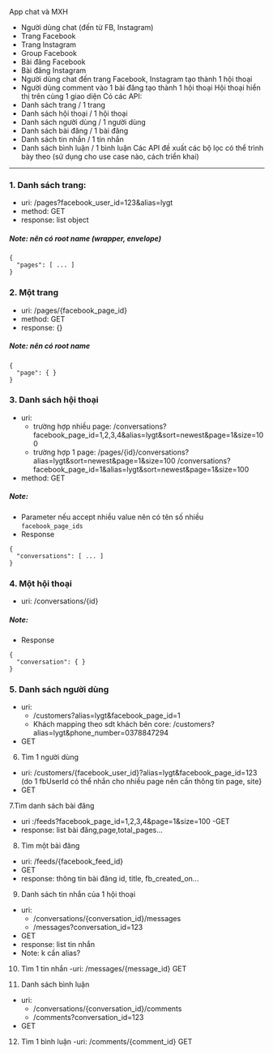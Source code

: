 App chat và MXH
- Người dùng chat (đến từ FB, Instagram)
- Trang Facebook
- Trang Instagram
- Group Facebook
- Bài đăng Facebook
- Bài đăng Instagram
- Người dùng chat đến trang Facebook, Instagram tạo thành 1 hội thoại
- Người dùng comment vào 1 bài đăng tạo thành 1 hội thoại
Hội thoại hiển thị trên cùng 1 giao diện
Có các API:
- Danh sách trang / 1 trang
- Danh sách hội thoại / 1 hội thoại
- Danh sách người dùng / 1 người dùng
- Danh sách bài đăng / 1 bài đăng
- Danh sách tin nhắn / 1 tin nhắn
- Danh sách bình luận / 1 bình luận
Các API đề xuất các bộ lọc có thể trình bày theo (sử dụng cho use case nào, cách triển khai)

-------------------
### 1. Danh sách trang:
- uri: /pages?facebook_user_id=123&alias=lygt
- method: GET
- response: list object
##### Note: nên có root name (wrapper, envelope) 
```
{
  "pages": [ ... ]
}
```

### 2. Một trang
- uri: /pages/{facebook_page_id}
- method: GET
- response: {}

##### Note: nên có root name 
```
{
  "page": { }
}
```

### 3. Danh sách hội thoại
- uri: 
  + trường hợp nhiều page: /conversations?facebook_page_id=1,2,3,4&alias=lygt&sort=newest&page=1&size=100
  + trường hợp 1 page:
    /pages/{id}/conversations?alias=lygt&sort=newest&page=1&size=100
    /conversations?facebook_page_id=1&alias=lygt&sort=newest&page=1&size=100
- method: GET

##### Note:
- Parameter nếu accept nhiều value nên có tên số nhiều ```facebook_page_ids```
- Response
```
{
  "conversations": [ ... ]
}
```
 
### 4. Một hội thoại
- uri: /conversations/{id}

##### Note:
- Response
```
{
  "conversation": { }
}
```
 
### 5. Danh sách người dùng 
 - uri: 
      + /customers?alias=lygt&facebook_page_id=1
      + Khách mapping theo sdt khách bên core: /customers?alias=lygt&phone_number=0378847294
 - GET
 
 6. Tìm 1 người dùng 
 - uri: /customers/{facebook_user_id}?alias=lygt&facebook_page_id=123 (do 1 fbUserId có thể nhắn cho nhiều page nên cần thông tin page, site}  
 - GET
 
 7.Tìm danh sách bài đăng
 - uri :/feeds?facebook_page_id=1,2,3,4&page=1&size=100
 -GET
 - response: list bài đăng,page,total_pages...
 
 8. Tìm một bài đăng
 - uri: /feeds/{facebook_feed_id}
 - GET
 - response: thông tin bài đăng id, title, fb_created_on...
 
 9. Danh sách tin nhắn của 1 hội thoại
 - uri: 
    + /conversations/{conversation_id}/messages
    + /messages?conversation_id=123
 - GET
 - response: list tin nhắn
 - Note: k cần alias?
 
 10. Tìm 1 tin nhắn
 -uri: /messages/{message_id}
 GET
 
 11. Danh sách bình luận
 - uri: 
    + /conversations/{conversation_id}/comments
    + /comments?conversation_id=123
 - GET
 
 12. Tìm 1 bình luận
 -uri: /comments/{comment_id}
 GET
 
 
